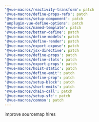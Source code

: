 ```yaml
---
'@vue-macros/reactivity-transform': patch
'@vue-macros/define-props-refs': patch
'@vue-macros/setup-component': patch
'unplugin-vue-define-options': patch
'@vue-macros/named-template': patch
'@vue-macros/better-define': patch
'@vue-macros/define-models': patch
'@vue-macros/define-render': patch
'@vue-macros/export-expose': patch
'@vue-macros/jsx-directive': patch
'@vue-macros/define-props': patch
'@vue-macros/define-slots': patch
'@vue-macros/export-props': patch
'@vue-macros/hoist-static': patch
'@vue-macros/define-emit': patch
'@vue-macros/define-prop': patch
'@vue-macros/setup-block': patch
'@vue-macros/short-emits': patch
'@vue-macros/chain-call': patch
'@vue-macros/setup-sfc': patch
'@vue-macros/common': patch
---
```


improve sourcemap hires
